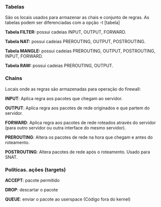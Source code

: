 ### Tabelas
São os locais usados para armazenar as chais e conjunto de regras. As tabelas podem ser diferenciadas com a opção -t [tabela]

**Tabela FILTER:** possui cadeias INPUT, OUTPUT, FORWARD.

**Tabela NAT:** possui cadeias PREROUTING, OUTPUT, POSTROUTING.

**Tabela MANGLE:** possui cadeias PREROUTING, OUTPUT, POSTROUTING, INPUT, FORWARD.

**Tabela RAW:** possui cadeias PREROUTING, OUTPUT.

### Chains
Locais onde as regras são armazenadas para operação do firewall:

**INPUT**: Aplica regra aos pacotes que chegam ao servidor.

**OUTPUT**: Aplica regra aos pacotes de rede originados e que partem do servidor.

**FORWARD**: Aplica regra aos pacotes de rede roteados através do servidor (para outro servidor ou outra interface do mesmo servidor).

**PREROUTING**: Altera os pacotes de rede na hora que chegam e antes do roteamento.

**POSTROUTING**: Altera pacotes de rede após o roteamento. Usado para SNAT.

### Políticas. ações (targets)

**ACCEPT**: pacote permitido

**DROP**: descartar o pacote

**QUEUE**: enviar o pacote ao userspace (Código fora do kernel)
